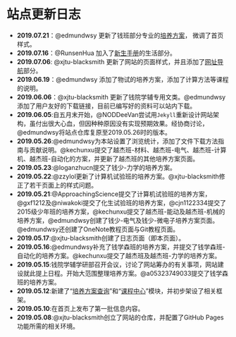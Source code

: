 # 站点更新日志
- **2019.07.21**：@edmundwsy 更新了钱班部分专业的[培养方案](/program/qianxuesen)， 微调了首页样式。
- **2019.07.16**：@RunsenHua 加入了[新生手册](/intro/)的生活部分。
- **2019.07.06**:  @xjtu-blacksmith 更新了网站的页面样式，并且添加了[网址导航](/others/navigator)部分。
- **2019.06.19**：@edmundwsy 添加了物试的培养方案，添加了计算方法等课程的说明。
- **2019.06.06**：@xjtu-blacksmith 更新了钱院学辅专用文类。@edmundwsy 添加了用户友好的下载链接，目前已编写好的资料可以站内下载。
- **2019.06.05**:自五月末开始，@NODDeeVan尝试用`Jekyll`重新设计网站架构，虽付出很大心血，但因种种原因没有实现预期效果。经协商讨论，@edmundwsy将站点仓库复原至2019.05.26时的版本。
- **2019.05.26**:@edmundwsy为本站设置了浏览统计，添加了文件下载方法指南与贡献说明。@kechunxu提交了越杰班-材料、越杰班-电气、越杰班-计算机、越杰班-自动化的方案，并更新了越杰班的其他培养方案页面。
- **2019.05.23**:@loganzhucn提交了钱少-力学的培养方案。
- **2019.05.22**:@zzylol更新了计算机试验班的培养方案。@xjtu-blacksmith修正了若干页面上的样式问题。
- **2019.05.21**:@ApproachingScience提交了计算机试验班的培养方案，@gxf1212及@niwakoki提交了化生试验班的培养方案，@cjn1122334提交了2015级少年班的培养方案，@kechunxu提交了越杰班-能动及越杰班-机械的培养方案，@edmundwsy创建了钱少-电气及钱少-微电子培养方案页面。@edmundwsy还创建了OneNote教程页面与Git教程页面。
- **2019.05.17**:@xjtu-blacksmith创建了日志页面（即本页面）。
- **2019.05.16**:@edmundwsy补充了钱学森班的培养方案，并提交了钱学森班-自动化的培养方案。@kechunxu提交了越杰班及越杰班-力学的培养方案。
- **2019.05.15**:钱院学辅学研部召开会议，讨论了网站筹办的有关事项，网站建设就此提上日程。开始大范围整理培养方案。@a05323749033提交了钱学森班的培养方案。
- **2019.05.12**:新建了“[培养方案查询](/program/)”和“[课程中心](/course/)”模块，并初步架设了相关框架。
- **2019.05.10**:在首页上发布了第一批信息内容。
- **2019.05.08**:@xjtu-blacksmith创立了网站的仓库，并配置了GitHub Pages功能所需的相关环境。
